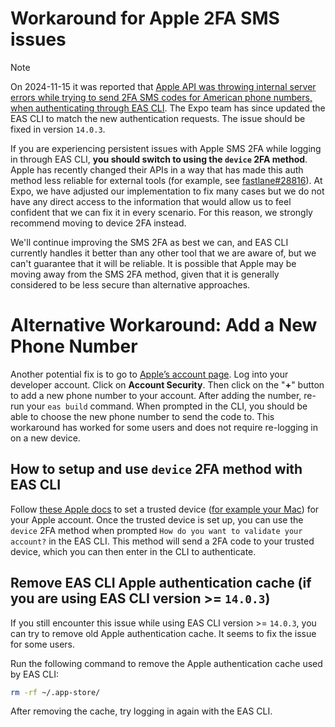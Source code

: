 # Workaround for Apple 2FA SMS issues

> [!NOTE]
> On 2024-11-15 it was reported that [Apple API was throwing internal server errors while trying to send 2FA SMS codes for American phone numbers, when authenticating through EAS CLI](https://github.com/expo/eas-cli/issues/2698). The Expo team has since updated the EAS CLI to match the new authentication requests. The issue should be fixed in version `14.0.3`.

If you are experiencing persistent issues with Apple SMS 2FA while logging in through EAS CLI, **you should switch to using the `device` 2FA method**. Apple has recently changed their APIs in a way that has made this auth method less reliable for external tools (for example, see [fastlane#28816](https://github.com/fastlane/fastlane/issues/28816)). At Expo, we have adjusted our implementation to fix many cases but we do not have any direct access to the information that would allow us to feel confident that we can fix it in every scenario. For this reason, we strongly recommend moving to device 2FA instead.

We'll continue improving the SMS 2FA as best we can, and EAS CLI currently handles it better than any other tool that we are aware of, but we can't guarantee that it will be reliable. It is possible that Apple may be moving away from the SMS 2FA method, given that it is generally considered to be less secure than alternative approaches.

# Alternative Workaround: Add a New Phone Number

Another potential fix is to go to [Apple’s account page](https://account.apple.com/account/manage). Log into your developer account. Click on **Account Security**. Then click on the "**+**" button to add a new phone number to your account. After adding the number, re-run your `eas build` command. When prompted in the CLI, you should be able to choose the new phone number to send the code to. This workaround has worked for some users and does not require re-logging in on a new device.

## How to setup and use `device` 2FA method with EAS CLI

Follow [these Apple docs](https://support.apple.com/en-us/102660) to set a trusted device ([for example your Mac](https://github.com/expo/eas-cli/issues/2698#issuecomment-2525401555)) for your Apple account.
Once the trusted device is set up, you can use the `device` 2FA method when prompted `How do you want to validate your account?` in the EAS CLI.
This method will send a 2FA code to your trusted device, which you can then enter in the CLI to authenticate.

## Remove EAS CLI Apple authentication cache (if you are using EAS CLI version >= `14.0.3`)

If you still encounter this issue while using EAS CLI version >= `14.0.3`, you can try to remove old Apple authentication cache.
It seems to fix the issue for some users.

Run the following command to remove the Apple authentication cache used by EAS CLI:

```bash
rm -rf ~/.app-store/
```

After removing the cache, try logging in again with the EAS CLI.
